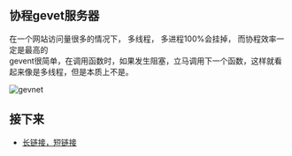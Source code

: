 ## 协程gevet服务器  

在一个网站访问量很多的情况下， 多线程， 多进程100%会挂掉， 而协程效率一定是最高的  
gevent很简单，在调用函数时，如果发生阻塞，立马调用下一个函数，这样就看起来像是多线程，但是本质上不是。  

![gevnet](https://github.com/KissMyLady/Web-of-Python/blob/master/Web_Server/Img/gevent_web.jpg)  

  
## 接下来  
- [长链接，短链接]()  
